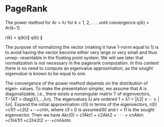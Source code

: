 # PageRank
The power method for Ar = λr
for k = 1, 2, . . . until convergence q(k) = Ar(k−1)

r(k) = q(k)/∥ q(k) ∥

The purpose of normalizing the vector (making it have 1-norm equal to 1) is to avoid having the vector become either very large or very small and thus unrep- resentable in the floating point system. We will see later that normalization is not necessary in the pagerank computation. In this context there is no need to compute an eigenvalue approximation, as the sought eigenvalue is known to be equal to one.

The convergence of the power method depends on the distribution of eigen- values. To make the presentation simpler, we assume that A is diagonalizable, i.e., there exists a nonsingular matrix T of eigenvectors,
T−1AT = diag(λ1,...,λn). The eigenvalues λi are ordered 1 = λ1 > |λ2| ≥ ··· ≥ |λn|. 
Expand the initial approximation r(0) in terms of the eigenvectors,
r(0) =c1t1 +c2t2 +···+cntn,
where c1 ̸= 0 is assumed30 and r = t1 is the sought eigenvector.
Then we have
Akr(0) = c1Akt1 + c2Akt2 + · · · + cnAktn =c1λk1t1 +c2λk2t2 +···+cnλkntn
